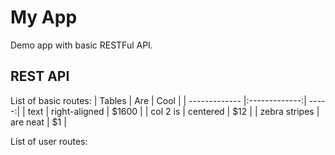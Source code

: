 # My App

Demo app with basic RESTFul API.

## REST API
List of basic routes:
| Tables        | Are           | Cool  |
| ------------- |:-------------:| -----:|
| text          | right-aligned | $1600 |
| col 2 is      | centered      |   $12 |
| zebra stripes | are neat      |    $1 |

List of user routes: